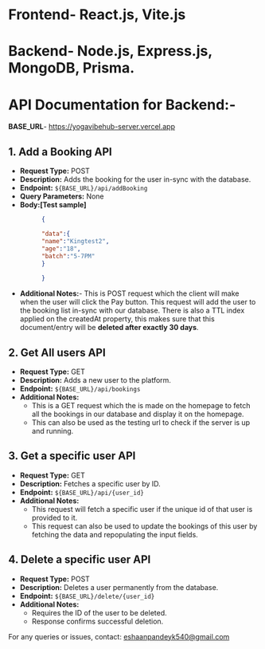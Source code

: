 # Frontend- React.js, Vite.js
# Backend- Node.js, Express.js, MongoDB, Prisma.

# API Documentation for Backend:-

**BASE_URL**- https://yogavibehub-server.vercel.app
## 1. Add a Booking API
- **Request Type:** POST
- **Description:** Adds the booking for the user in-sync with the database.
- **Endpoint:** `${BASE_URL}/api/addBooking`
- **Query Parameters:** None
- **Body:[Test sample]**
  ```json
        {
  
        "data":{
        "name":"Kingtest2",
        "age":"18",
        "batch":"5-7PM"
        }
    
        }
  ```
- **Additional Notes:**- This is POST request which the client will make when the user will click the Pay button. This request will add the user to the booking list in-sync with our database. There is also a TTL index applied on the createdAt property, this makes sure that this document/entry will be **deleted after exactly 30 days**.

## 2. Get All users API
- **Request Type:** GET
- **Description:** Adds a new user to the platform.
- **Endpoint:** `${BASE_URL}/api/bookings`
- **Additional Notes:**
  - This is a GET request which the is made on the homepage to fetch all the bookings in our database and display it on the homepage.     
  - This can also be used as the testing url to check if the server is up and running.

## 3. Get a specific user API
- **Request Type:** GET
- **Description:** Fetches a specific user by ID.
- **Endpoint:** `${BASE_URL}/api/{user_id}`
- **Additional Notes:**
  - This request will fetch a specific user if the unique id of that user is provided to it.
  - This request can also be used to update the bookings of this user by fetching the data and repopulating the input fields.

## 4. Delete a specific user API
- **Request Type:** POST
- **Description:** Deletes a user permanently from the database.
- **Endpoint:** `${BASE_URL}/delete/{user_id}`
- **Additional Notes:**
  - Requires the ID of the user to be deleted.
  - Response confirms successful deletion.

For any queries or issues, contact: eshaanpandeyk540@gmail.com
